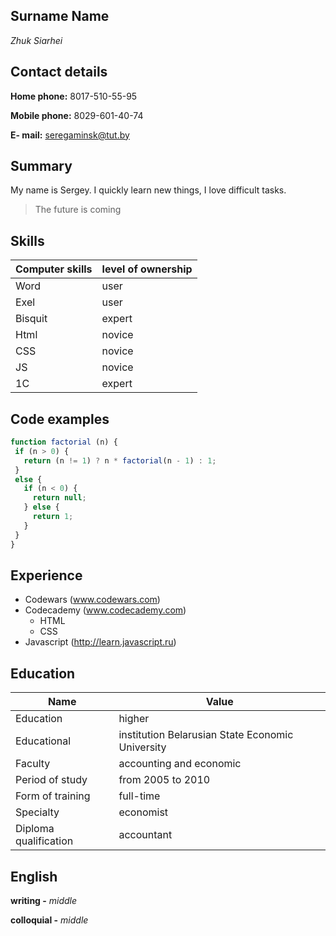 ## Surname Name 

_Zhuk Siarhei_

## Contact details 

**Home phone:**	8017-510-55-95 

**Mobile phone:**	8029-601-40-74 

**E- mail:**	seregaminsk@tut.by

## Summary

My name is Sergey. I quickly learn new things, I love difficult tasks. 
> The future is coming

## Skills

Computer skills | level of ownership
-------------|-------------
 Word | user
 Exel | user
 Bisquit | expert
 Html | novice
 CSS | novice
 JS | novice
 1C | expert
 
 ## Code examples
 ```Javascript
 function factorial (n) {
  if (n > 0) {
    return (n != 1) ? n * factorial(n - 1) : 1;
  }
  else {
    if (n < 0) { 
      return null;
    } else {
      return 1;
    }
  }  
}
```

## Experience

* Codewars (www.codewars.com)
* Codecademy (www.codecademy.com)
  * HTML
  * CSS
* Javascript (http://learn.javascript.ru) 

## Education

Name | Value
-------|------
Education	| higher
Educational | institution	Belarusian State Economic University
Faculty |	accounting and economic
Period of study |	from 2005 to 2010
Form of training	| full-time
Specialty	| economist
Diploma qualification	| accountant

## English

**writing -** _middle_

**colloquial -** _middle_
